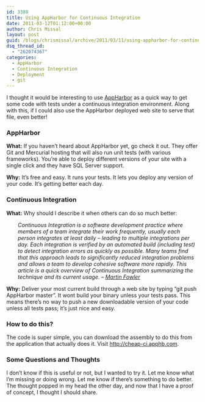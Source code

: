 ```yaml
---
id: 3388
title: Using AppHarbor for Continuous Integration
date: 2011-03-12T01:12:00+00:00
author: Chris Missal
layout: post
guid: /blogs/chrismissal/archive/2011/03/11/using-appharbor-for-continuous-integration.aspx
dsq_thread_id:
  - "262074367"
categories:
  - AppHarbor
  - Continuous Integration
  - Deployment
  - git
---
```

I thought it would be interesting to use [AppHarbor](http://appharbor.com/) as a quick way to get some code with tests under a continuous integration environment. Along with this, if I could also use the AppHarbor deployed web site to serve that file, even better!

### AppHarbor

**What:** If you haven&#8217;t heard about AppHarbor yet, go check it out. They offer Git and Mercurial hosting that will also run unit tests (with various frameworks). You&#8217;re able to deploy different versions of your site with a single click and they have SQL Server support.

**Why:** It&#8217;s free and easy. It runs your tests. It lets you deploy any version of your code. It&#8217;s getting better each day.

### Continuous Integration

**What:** Why should I describe it when others can do so much better:

<p style="padding-left: 30px">
  <i>Continuous Integration is a software development practice where members of a team integrate their work frequently, usually each person integrates at least daily &#8211; leading to multiple integrations per day. Each integration is verified by an automated build (including test) to detect integration errors as quickly as possible. Many teams find that this approach leads to significantly reduced integration problems and allows a team to develop cohesive software more rapidly. This article is a quick overview of Continuous Integration summarizing the technique and its current usage. &#8211; <a href="http://martinfowler.com/articles/continuousIntegration.html">Martin Fowler</a></i>
</p>

**Why:** Deliver your most current build through a web site by typing &#8220;git push AppHarbor master&#8221;. It wont build your binary unless your tests pass. This means there&#8217;s no way to push a new downloadable version of your code unless all tests pass; it&#8217;s just nice and easy.

### How to do this?

The code is super simple, you can download the assembly to do this from the application that actually does it. Visit <http://cheap-ci.apphb.com>.</p> 

### Some Questions and Thoughts

I don&#8217;t know if this is useful or not, but I wanted to try it. Let me know what I&#8217;m missing or doing wrong. Let me know if there&#8217;s something to do better. The thought popped in my head the other day, and now that I have a proof of concept, I thought I should share.